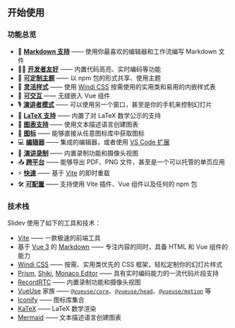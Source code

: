 <!-- order:2 -->
## 开始使用

### 功能总览

- 📝 [**Markdown 支持**](https://cn.sli.dev/guide/syntax.html) —— 使用你最喜欢的编辑器和工作流编写 Markdown 文件
- 🧑‍💻 [**开发者友好**](https://cn.sli.dev/guide/syntax.html#code-blocks) —— 内置代码高亮、实时编码等功能
- 🎨 [**可定制主题**](https://cn.sli.dev/themes/gallery.html) —— 以 npm 包的形式共享、使用主题
- 🌈 [**灵活样式**](https://cn.sli.dev/guide/syntax.html#embedded-styles) —— 使用 [Windi CSS](https://windicss.org/) 按需使用的实用类和易用的内嵌样式表
- 🤹 [**可交互**](https://cn.sli.dev/custom/directory-structure.html#components) —— 无缝嵌入 Vue 组件
- 🎙 [**演讲者模式**](https://cn.sli.dev/guide/presenter-mode.html) —— 可以使用另一个窗口，甚至是你的手机来控制幻灯片
- 🧮 [**LaTeX 支持**](https://cn.sli.dev/guide/syntax.html#latex) —— 内置了对 LaTeX 数学公示的支持
- 📰 [**图表支持**](https://cn.sli.dev/guide/syntax.html#diagrams) —— 使用文本描述语言创建图表
- 🌟 [**图标**](https://cn.sli.dev/guide/syntax.html#icons) —— 能够直接从任意图标库中获取图标
- 💻 [**编辑器**](https://cn.sli.dev/guide/editors.html) —— 集成的编辑器，或者使用 [VS Code 扩展](https://github.com/slidevjs/slidev-vscode)
- 🎥 [**演讲录制**](https://cn.sli.dev/guide/recording.html) —— 内置录制功能和摄像头视图
- 📤 [**跨平台**](https://cn.sli.dev/guide/exporting.html) —— 能够导出 PDF、PNG 文件，甚至是一个可以托管的单页应用
- ⚡️ [**快速**](https://vitejs.dev/) —— 基于 [Vite](https://vitejs.dev/) 的即时重载
- 🛠 [**可配置**](https://cn.sli.dev/custom/config-vite.html) —— 支持使用 Vite 插件、Vue 组件以及任何的 npm 包

### 技术栈

Slidev 使用了如下的工具和技术：

- [Vite](https://vitejs.dev/) —— 一款极速的前端工具
- 基于 [Vue 3](https://v3.vuejs.org/) 的 [Markdown](https://daringfireball.net/projects/markdown/syntax) —— 专注内容的同时，具备 HTML 和 Vue 组件的能力
- [Windi CSS](https://github.com/windicss/windicss) —— 按需、实用类优先的 CSS 框架，轻松定制你的幻灯片样式
- [Prism](https://github.com/PrismJS/prism), [Shiki](https://github.com/shikijs/shiki), [Monaco Editor](https://github.com/Microsoft/monaco-editor) —— 具有实时编码能力的一流代码片段支持
- [RecordRTC](https://recordrtc.org/) —— 内置录制功能和摄像头视图
- [VueUse](https://vueuse.org/) 家族 —— [`@vueuse/core`](https://github.com/vueuse/vueuse)、[`@vueuse/head`](https://github.com/vueuse/head)、[`@vueuse/motion`](https://github.com/vueuse/motion) 等
- [Iconify](https://iconify.design/) —— 图标库集合
- [KaTeX](https://katex.org/) —— LaTeX 数学渲染
- [Mermaid](https://mermaid-js.github.io/mermaid) —— 文本描述语言创建图表




